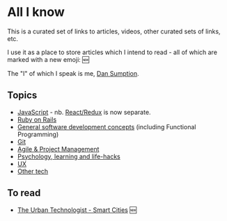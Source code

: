 # All I know

This is a curated set of links to articles, videos, other curated sets of links, etc.

I use it as a place to store articles which I intend to read - all of which are marked with a new emoji: :new:

The "I" of which I speak is me, [Dan Sumption](http://sumption.org).

## Topics
 * [JavaScript](javascript.md) - nb. [React/Redux](react.md) is now separate.
 * [Ruby on Rails](ruby.md)
 * [General software development concepts](programming.md) (including Functional Programming)
 * [Git](git.md)
 * [Agile & Project Management](agile.md)
 * [Psychology, learning and life-hacks](learning.md)
 * [UX](ux.md)
 * [Other tech](tech.md)

## To read
 * [The Urban Technologist - Smart Cities](http://theurbantechnologist.com/) :new:
